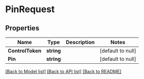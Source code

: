 # PinRequest

## Properties
Name | Type | Description | Notes
------------ | ------------- | ------------- | -------------
**ControlToken** | **string** |  | [default to null]
**Pin** | **string** |  | [default to null]

[[Back to Model list]](../README.md#documentation-for-models) [[Back to API list]](../README.md#documentation-for-api-endpoints) [[Back to README]](../README.md)


